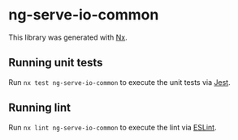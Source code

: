 # ng-serve-io-common

This library was generated with [Nx](https://nx.dev).

## Running unit tests

Run `nx test ng-serve-io-common` to execute the unit tests via [Jest](https://jestjs.io).

## Running lint

Run `nx lint ng-serve-io-common` to execute the lint via [ESLint](https://eslint.org/).
